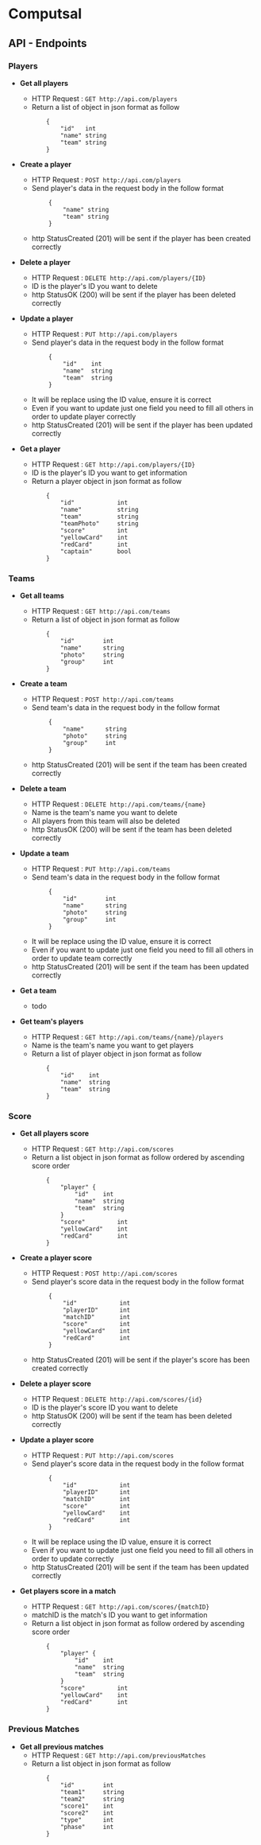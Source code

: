 # Computsal

## API - Endpoints

### **Players**

- **Get all players**
    * HTTP Request : ```GET http://api.com/players```
    * Return a list of object in json format as follow
        ``` 
            {
                "id"   int    
	            "name" string 
	            "team" string
            }
        ```

- **Create a player**
    * HTTP Request : ```POST http://api.com/players```
    * Send player's data in the request body in the follow format 
    ``` 
            {  
	            "name" string 
	            "team" string
            }
    ```
    * http StatusCreated (201) will be sent if the player has been created correctly
    
- **Delete a player**
    * HTTP Request : ```DELETE http://api.com/players/{ID}```
    * ID is the player's ID you want to delete
    * http StatusOK (200) will be sent if the player has been deleted correctly

- **Update a player**
    * HTTP Request : ```PUT http://api.com/players```
    * Send player's data in the request body in the follow format
    ``` 
            {  
                "id"    int
	            "name"  string 
	            "team"  string
            }
    ```
    * It will be replace using the ID value, ensure it is correct
    * Even if you want to update just one field you need to fill all others in order to update player correctly
    * http StatusCreated (201) will be sent if the player has been updated correctly

- **Get a player**
    * HTTP Request : ```GET http://api.com/players/{ID}```
    * ID is the player's ID you want to get information
    * Return a player object in json format as follow
        ``` 
            {
                "id"            int
                "name"          string
                "team"          string
                "teamPhoto"     string
                "score"         int
                "yellowCard"    int
                "redCard"       int
                "captain"       bool
            }
        ```

### **Teams**

- **Get all teams**
    * HTTP Request : ```GET http://api.com/teams```
    * Return a list of object in json format as follow
        ``` 
            {
                "id"        int    
                "name"      string 
                "photo"     string 
                "group"     int    
            }
        ```

- **Create a team**
    * HTTP Request : ```POST http://api.com/teams```
    * Send team's data in the request body in the follow format 
    ``` 
            {  
                "name"      string 
                "photo"     string 
                "group"     int
            }
    ```
    * http StatusCreated (201) will be sent if the team has been created correctly

- **Delete a team**
    * HTTP Request : ```DELETE http://api.com/teams/{name}```
    * Name is the team's name you want to delete
    * All players from this team will also be deleted
    * http StatusOK (200) will be sent if the team has been deleted correctly

- **Update a team**
    * HTTP Request : ```PUT http://api.com/teams```
    * Send team's data in the request body in the follow format
    ``` 
            {  
                "id"        int
                "name"      string 
                "photo"     string 
                "group"     int
            }
    ```
    * It will be replace using the ID value, ensure it is correct
    * Even if you want to update just one field you need to fill all others in order to update team correctly
    * http StatusCreated (201) will be sent if the team has been updated correctly

- **Get a team**
    * todo

- **Get team's players**
    * HTTP Request : ```GET http://api.com/teams/{name}/players```
    * Name is the team's name you want to get players
    * Return a list of player object in json format as follow
        ``` 
            {
                "id"    int    
	            "name"  string 
	            "team"  string
            }
        ```

### **Score**

- **Get all players score**
    * HTTP Request : ```GET http://api.com/scores```
    * Return a list object in json format as follow ordered by ascending score order
        ``` 
            {
                "player" {
                    "id"    int
                    "name"  string
                    "team"  string
                }
                "score"         int
                "yellowCard"    int
                "redCard"       int
            }
        ```

- **Create a player score**
    * HTTP Request : ```POST http://api.com/scores```
    * Send player's score data in the request body in the follow format 
    ``` 
            {  
                "id"            int 
                "playerID"      int 
                "matchID"       int 
                "score"         int 
                "yellowCard"    int 
                "redCard"       int 
            }
    ```
    * http StatusCreated (201) will be sent if the player's score has been created correctly

- **Delete a player score**
    * HTTP Request : ```DELETE http://api.com/scores/{id}```
    * ID is the player's score ID you want to delete
    * http StatusOK (200) will be sent if the team has been deleted correctly

- **Update a player score**
    * HTTP Request : ```PUT http://api.com/scores```
    * Send player's score data in the request body in the follow format
    ``` 
            {  
                "id"            int 
                "playerID"      int 
                "matchID"       int 
                "score"         int 
                "yellowCard"    int 
                "redCard"       int 
            }
    ```
    * It will be replace using the ID value, ensure it is correct
    * Even if you want to update just one field you need to fill all others in order to update correctly
    * http StatusCreated (201) will be sent if the team has been updated correctly

- **Get players score in a match**
    * HTTP Request : ```GET http://api.com/scores/{matchID}```
    * matchID is the match's ID you want to get information
    * Return a list object in json format as follow ordered by ascending score order
        ``` 
            {
                "player" {
                    "id"    int
                    "name"  string
                    "team"  string
                }
                "score"         int
                "yellowCard"    int
                "redCard"       int
            }
        ```


### **Previous Matches**

- **Get all previous matches**
    * HTTP Request : ```GET http://api.com/previousMatches```
    * Return a list object in json format as follow
        ``` 
            {
                "id"        int    
                "team1"     string 
                "team2"     string 
                "score1"    int    
                "score2"    int    
                "type"      int    
                "phase"     int    
            }
